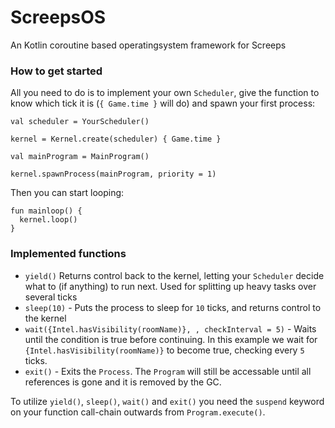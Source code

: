 # ScreepsOS
An Kotlin coroutine based operatingsystem framework for Screeps


### How to get started
All you need to do is to implement your own `Scheduler`, give the function to know which tick it is (`{ Game.time }` will do) and spawn your first process:

```
val scheduler = YourScheduler()

kernel = Kernel.create(scheduler) { Game.time } 

val mainProgram = MainProgram()

kernel.spawnProcess(mainProgram, priority = 1)

```

Then you can start looping: 
```
fun mainloop() {
  kernel.loop()
}
```

### Implemented functions
- `yield()` Returns control back to the kernel, letting your `Scheduler` decide what to (if anything) to run next. Used for splitting up heavy tasks over several ticks
- `sleep(10)` - Puts the process to sleep for `10` ticks, and returns control to the kernel
- `wait({Intel.hasVisibility(roomName)}, , checkInterval = 5)` - Waits until the condition is true before continuing. In this example we wait for `{Intel.hasVisibility(roomName)}` to become true, checking every `5` ticks.
- `exit()` - Exits the `Process`. The `Program` will still be accessable until all references is gone and it is removed by the GC.


To utilize `yield()`, `sleep()`, `wait()` and `exit()` you need the `suspend` keyword on your function call-chain outwards from `Program.execute()`.
